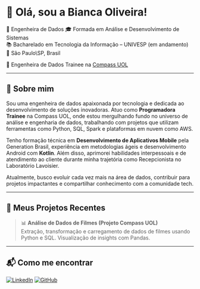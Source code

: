 # 👋 Olá, sou a Bianca Oliveira!

🔧 Engenheira de Dados
🎓 Formada em Análise e Desenvolvimento de Sistemas  
📚 Bacharelado em Tecnologia da Informação – UNIVESP (em andamento)  
📍 São Paulo\SP, Brasil  

💼 Engenheira de Dados Trainee na [Compass UOL](https://compass-uol.com.br/) 

---

## 🎯 Sobre mim

Sou uma engenheira de dados apaixonada por tecnologia e dedicada ao desenvolvimento de soluções inovadoras. Atuo como **Programadora Trainee** na Compass UOL, onde estou mergulhando fundo no universo de análise e engenharia de dados, trabalhando com projetos que utilizam ferramentas como Python, SQL, Spark e plataformas em nuvem como AWS.


Tenho formação técnica em **Desenvolvimento de Aplicativos Mobile** pela Generation Brasil, experiência em metodologias ágeis e desenvolvimento Android com **Kotlin**. Além disso, aprimorei habilidades interpessoais e de atendimento ao cliente durante minha trajetória como Recepcionista no Laboratório Lavoisier.

Atualmente, busco evoluir cada vez mais na área de dados, contribuir para projetos impactantes e compartilhar conhecimento com a comunidade tech.

---

## 📌 Meus Projetos Recentes

> 📊 **Análise de Dados de Filmes (Projeto Compass UOL)**  
Extração, transformação e carregamento de dados de filmes usando Python e SQL. Visualização de insights com Pandas. 
---

## 📬 Como me encontrar

[![LinkedIn](https://img.shields.io/badge/LinkedIn-0077B5?style=for-the-badge&logo=linkedin&logoColor=white)](https://www.linkedin.com/in/bianca-oliveira-666506218/)
[![GitHub](https://img.shields.io/badge/GitHub-100000?style=for-the-badge&logo=github&logoColor=white)](https://github.com/seu-usuario)
